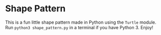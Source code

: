 # Shape Pattern
This is a fun little shape pattern made in Python using the `Turtle` module. Run `python3 shape_pattern.py` in a terminal if you have Python 3. Enjoy!
